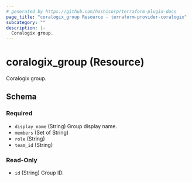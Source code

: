 ```yaml
---
# generated by https://github.com/hashicorp/terraform-plugin-docs
page_title: "coralogix_group Resource - terraform-provider-coralogix"
subcategory: ""
description: |-
  Coralogix group.
---
```


# coralogix_group (Resource)

Coralogix group.



<!-- schema generated by tfplugindocs -->
## Schema

### Required

- `display_name` (String) Group display name.
- `members` (Set of String)
- `role` (String)
- `team_id` (String)

### Read-Only

- `id` (String) Group ID.
